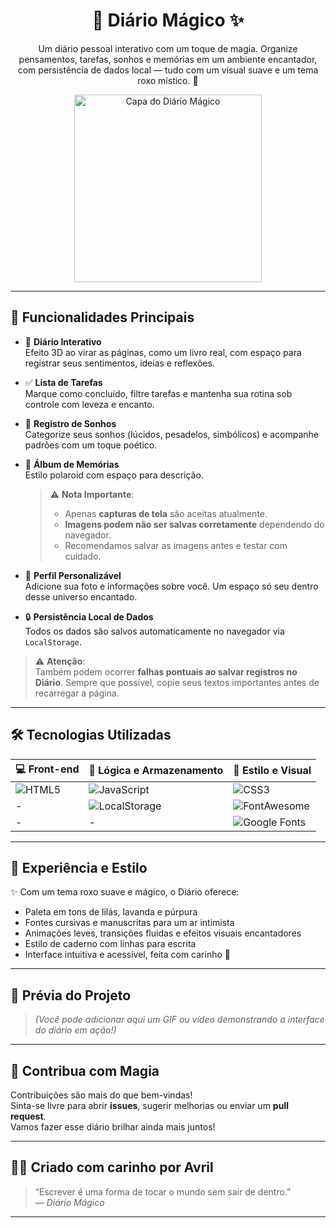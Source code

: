 <h1 align="center">📔 Diário Mágico ✨</h1>

<p align="center">
  Um diário pessoal interativo com um toque de magia. Organize pensamentos, tarefas, sonhos e memórias em um ambiente encantador, com persistência de dados local — tudo com um visual suave e um tema roxo místico. 💜
</p>

<p align="center">
  <img src="assets/images/book-cover.jpg" alt="Capa do Diário Mágico" width="300"/>
</p>

---

## 🌟 Funcionalidades Principais

- 📖 **Diário Interativo**  
  Efeito 3D ao virar as páginas, como um livro real, com espaço para registrar seus sentimentos, ideias e reflexões.

- ✅ **Lista de Tarefas**  
  Marque como concluído, filtre tarefas e mantenha sua rotina sob controle com leveza e encanto.

- 🌙 **Registro de Sonhos**  
  Categorize seus sonhos (lúcidos, pesadelos, simbólicos) e acompanhe padrões com um toque poético.

- 📸 **Álbum de Memórias**  
  Estilo polaroid com espaço para descrição.  
  > ⚠️ **Nota Importante**:  
  > - Apenas **capturas de tela** são aceitas atualmente.  
  > - **Imagens podem não ser salvas corretamente** dependendo do navegador.  
  > - Recomendamos salvar as imagens antes e testar com cuidado.

- 👤 **Perfil Personalizável**  
  Adicione sua foto e informações sobre você. Um espaço só seu dentro desse universo encantado.

- 🔒 **Persistência Local de Dados**  
  Todos os dados são salvos automaticamente no navegador via `LocalStorage`.

> ⚠️ **Atenção**:  
> Também podem ocorrer **falhas pontuais ao salvar registros no Diário**. Sempre que possível, copie seus textos importantes antes de recarregar a página.

---

## 🛠️ Tecnologias Utilizadas

<div align="center">

| 💻 Front-end | 🧠 Lógica e Armazenamento | 🎨 Estilo e Visual |
|-------------|---------------------------|--------------------|
| ![HTML5](https://img.shields.io/badge/HTML5-E34F26?style=for-the-badge&logo=html5&logoColor=white) | ![JavaScript](https://img.shields.io/badge/JavaScript-F7DF1E?style=for-the-badge&logo=javascript&logoColor=black) | ![CSS3](https://img.shields.io/badge/CSS3-1572B6?style=for-the-badge&logo=css3&logoColor=white) |
| - | ![LocalStorage](https://img.shields.io/badge/LocalStorage-Enabled-blueviolet?style=for-the-badge) | ![FontAwesome](https://img.shields.io/badge/Font%20Awesome-Icons-blue?style=for-the-badge&logo=fontawesome&logoColor=white) |
| - | - | ![Google Fonts](https://img.shields.io/badge/Google%20Fonts-Loaded-purple?style=for-the-badge&logo=googlefonts&logoColor=white) |

</div>

---

## 🎨 Experiência e Estilo

✨ Com um tema roxo suave e mágico, o Diário oferece:

- Paleta em tons de lilás, lavanda e púrpura  
- Fontes cursivas e manuscritas para um ar intimista  
- Animações leves, transições fluidas e efeitos visuais encantadores  
- Estilo de caderno com linhas para escrita  
- Interface intuitiva e acessível, feita com carinho 💫

---

## 🎥 Prévia do Projeto

> *(Você pode adicionar aqui um GIF ou vídeo demonstrando a interface do diário em ação!)*

---

## 🤝 Contribua com Magia

Contribuições são mais do que bem-vindas!  
Sinta-se livre para abrir **issues**, sugerir melhorias ou enviar um **pull request**.  
Vamos fazer esse diário brilhar ainda mais juntos!

---

## 🧙‍♀️ Criado com carinho por **Avril**

> “Escrever é uma forma de tocar o mundo sem sair de dentro.”  
> _— Diário Mágico_

---

